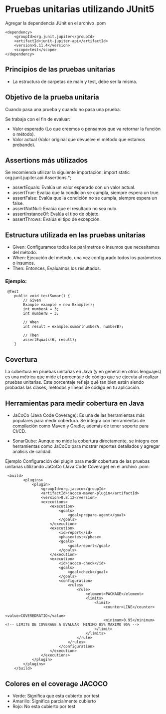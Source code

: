 # Pruebas unitarias utilizando JUnit5
Agregar la dependencia JUnit en el archivo .pom

```
<dependency>
    <groupId>org.junit.jupiter</groupId>
    <artifactId>junit-jupiter-api</artifactId>
    <version>5.11.4</version>
    <scope>test</scope>
</dependency>
```
## Principios de las pruebas unitarias
* La estructura de carpetas de main y test, debe ser la misma.

## Objetivo de la prueba unitaria
Cuando pasa una prueba y cuando no pasa una prueba.

Se trabaja con el fin de evaluar:
* Valor esperado (Lo que creemos o pensamos que va retornar la función o método).
* Valor actual (Valor original que devuelve el método que estamos probando).

## Assertions más utilizados
Se recomienda utilizar la siguiente importación: import static org.junit.jupiter.api.Assertions.*;
* assertEquals: Evalúa un valor esperado con un valor actual.
* assertTrue: Evalúa que la condición se cumpla, siempre espera un true.
* assertFalse: Evalúa que la condición no se cumpla, siempre espera un false.
* assertNotNull: Evalúa que el resultado no sea nulo.
* assertInstanceOf: Evalúa el tipo de objeto.
* assertThrows: Evalúa el tipo de excepción.

## Estructura utilizada en las pruebas unitarias
* Given: Configuramos todos los parámetros o insumos que necesitamos del método.
* When: Ejecución del método, una vez configurado todos los parámetros o insumos.
* Then: Entonces, Evaluamos los resultados.
### Ejemplo:

```
 @Test
    public void testSumar() {
        // Given
        Example example = new Example();
        int numberA = 3;
        int numberB = 3;

        // When 
        int result = example.sumar(numberA, numberB);

        // Then 
        assertEquals(6, result);
    }
```

## Covertura
La cobertura en pruebas unitarias en Java (y en general en otros lenguajes) es una métrica que mide el porcentaje de código que se ejecuta al realizar pruebas unitarias. Este porcentaje refleja qué tan bien están siendo probadas las clases, métodos y líneas de código en tu aplicación.

## Herramientas para medir cobertura en Java
* JaCoCo (Java Code Coverage): Es una de las herramientas más populares para medir cobertura. Se integra con herramientas de compilación como Maven y Gradle, además de tener soporte para CI/CD.


* SonarQube: Aunque no mide la cobertura directamente, se integra con herramientas como JaCoCo para mostrar reportes detallados y agregar análisis de calidad.

Ejemplo Configuración del plugin para medir cobertura de las pruebas unitarias utilizando JaCoCo (Java Code Coverage) en el archivo .pom:
```
 <build>
        <plugins>
            <plugin>
                <groupId>org.jacoco</groupId>
                <artifactId>jacoco-maven-plugin</artifactId>
                <version>0.8.12</version>
                <executions>
                    <execution>
                        <goals>
                            <goal>prepare-agent</goal>
                        </goals>
                    </execution>
                    <execution>
                        <id>report</id>
                        <phase>test</phase>
                        <goals>
                            <goal>report</goal>
                        </goals>
                    </execution>
                    <execution>
                        <id>jacoco-check</id>
                        <goals>
                            <goal>check</goal>
                        </goals>
                        <configuration>
                            <rules>
                                <rule>
                                    <element>PACKAGE</element>
                                    <limits>
                                        <limit>
                                            <counter>LINE</counter>
                                            <value>COVEREDRATIO</value>
                                            <minimum>0.95</minimum> <!-- LIMITE DE COVERAGE A EVALUAR  MINIMO 85% MAXIMO 95% -->
                                        </limit>
                                    </limits>
                                </rule>
                            </rules>
                        </configuration>
                    </execution>
                </executions>
            </plugin>
        </plugins>
    </build>
```

## Colores en el coverage JACOCO
* Verde: Significa que esta cubierto por test
* Amarillo: Significa parcialmente cubierto
* Rojo: No esta cubierto por test